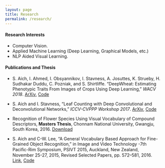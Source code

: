 ```yaml
---
layout: page
title: Research
permalink: /research/
---
```


#### Research Interests
* Computer Vision.
* Applied Machine Learning (Deep Learning, Graphical Models, etc.)
* NLP Aided Visual Learning.

#### Publications and Thesis
* S. Aich, I. Ahmed, I. Obsyannikov, I. Stavness, A. Josuttes, K. Strueby, H. Sudhakar Duddu, C. Pozniak, and S. Shirtliffe. “DeepWheat: Estimating Phenotypic Traits From Images of Crops Using Deep Learning,” _WACV 2018_. [ArXiv](https://arxiv.org/abs/1710.00241), [Code](https://github.com/p2irc/deepwheat_WACV-2018)

* S. Aich and I. Stavness, “Leaf Counting with Deep Convolutional and Deconvolutional Networks,” _ICCV-CVPPP Workshop 2017_. [ArXiv](https://arxiv.org/abs/1708.07570), [Code](https://github.com/p2irc/leaf_count_ICCVW-2017)

* Recognition of Flower Species Using Visual Vocabulary of Compound Descriptors, __Masters Thesis__, Chonnam National University, Gwangju, South Korea, 2016. [Download][ms-thesis-korea]

* S. Aich and C-W. Lee, “A General Vocabulary Based Approach for Fine-Grained Object Recognition,” in Image and Video Technology -7th Paciﬁc-Rim Symposium, PSIVT 2015, Auckland, New Zealand, November 25-27, 2015, Revised Selected Papers, pp. 572–581, 2016. [Link][psivt-2015], [Code](https://github.com/littleaich/psivt_2015)

[ms-thesis-korea]:https://github.com/littleaich/littleaich.github.io/blob/master/articles/Thesis_MEngg_Korea.pdf

[psivt-2015]:https://link.springer.com/chapter/10.1007/978-3-319-29451-3_45

[jes-algeria]:http://journal.esrgroups.org/jes/papers/8_2_6.pdf

[ijca-retina]:http://www.ijcaonline.org/archives/volume81/number7/14028-2375

[iccit-retina]:http://ieeexplore.ieee.org/document/7073086/

